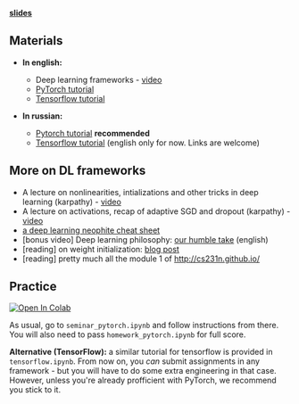 [__slides__](https://disk.yandex.ru/i/wYZeZb0nGyFOXg)


## Materials

- __In english:__
  * Deep learning frameworks - [video](https://www.youtube.com/watch?v=Vf_-OkqbwPo)
  * [PyTorch tutorial](https://www.youtube.com/watch?v=VMcRWYEKmhw)
  * [Tensorflow tutorial](https://www.youtube.com/watch?v=FQ660T4uu7k)

- __In russian:__
  * [Pytorch tutorial](https://yadi.sk/i/O3mQ76u43So3h9) __recommended__
  * [Tensorflow tutorial](https://www.youtube.com/watch?v=FQ660T4uu7k) (english only for now. Links are welcome)

## More on DL frameworks
  - A lecture on nonlinearities, intializations and other tricks in deep learning (karpathy) - [video](https://www.youtube.com/watch?v=GUtlrDbHhJM)
  - A lecture on activations, recap of adaptive SGD and dropout (karpathy) - [video](https://www.youtube.com/watch?v=KaR4lIdI1MQ)
  - [a deep learning neophite cheat sheet](http://www.kdnuggets.com/2016/03/must-know-tips-deep-learning-part-1.html)
  - [bonus video] Deep learning philosophy: [our humble take](https://www.youtube.com/watch?v=9qyE1Ev1Xdw) (english)
  - [reading] on weight initialization: [blog post](http://andyljones.tumblr.com/post/110998971763/an-explanation-of-xavier-initialization)
  - [reading] pretty much all the module 1 of http://cs231n.github.io/


## Practice

[![Open In Colab](https://colab.research.google.com/assets/colab-badge.svg)](https://colab.research.google.com/github/yandexdataschool/Practical_DL/blob/spring23/week02_autodiff/seminar_pytorch.ipynb)

As usual, go to `seminar_pytorch.ipynb` and follow instructions from there. You will also need to pass `homework_pytorch.ipynb` for full score.

__Alternative (TensorFlow):__ a similar tutorial for tensorflow is provided in `tensorflow.ipynb`. From now on, you *can* submit assignments in any framework - but you will have to do some extra engineering in that case. However, unless you're already profficient with PyTorch, we recommend you stick to it.

